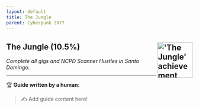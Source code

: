 ```yaml
---
layout: default
title: The Jungle
parent: Cyberpunk 2077
---
```


## The Jungle (10.5%) <img align="right" src="https://cdn.cloudflare.steamstatic.com/steamcommunity/public/images/apps/1091500/3162cccaaaa83b1f5b3fe50af30a74d6a1541298.jpg" alt="'The Jungle' achievement icon" width="96" height="96">

_Complete all gigs and NCPD Scanner Hustles in Santo Domingo._

---

:trophy: **Guide written by a human**:

> :writing_hand: Add guide content here!

